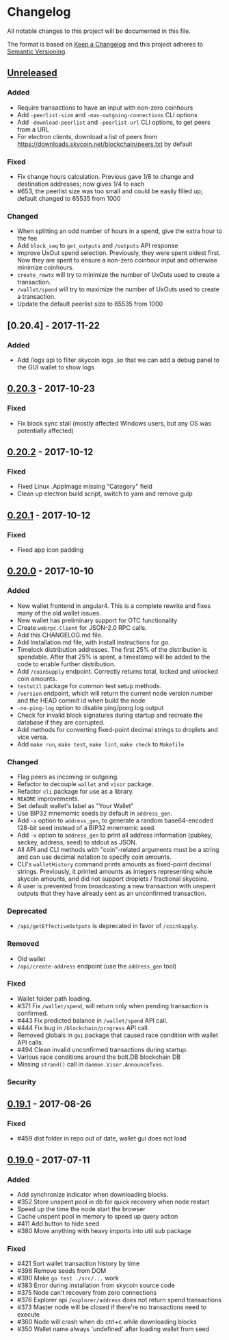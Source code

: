 # Changelog
All notable changes to this project will be documented in this file.

The format is based on [Keep a Changelog](http://keepachangelog.com/en/1.0.0/)
and this project adheres to [Semantic Versioning](http://semver.org/spec/v2.0.0.html).

## [Unreleased]

### Added

* Require transactions to have an input with non-zero coinhours
* Add `-peerlist-size` and `-max-outgoing-connections` CLI options
* Add `-download-peerlist` and `-peerlist-url` CLI options, to get peers from a URL
* For electron clients, download a list of peers from https://downloads.skycoin.net/blockchain/peers.txt by default

### Fixed

* Fix change hours calculation. Previous gave 1/8 to change and destination addresses; now gives 1/4 to each
* #653, the peerlist size was too small and could be easily filled up; default changed to 65535 from 1000

### Changed

* When splitting an odd number of hours in a spend, give the extra hour to the fee
* Add `block_seq` to `get_outputs` and `/outputs` API response
* Improve UxOut spend selection. Previously, they were spent oldest first. Now they are spent to ensure a non-zero coinhour input and otherwise minimize coinhours.
* `create_rawtx` will try to minimize the number of UxOuts used to create a transaction.
* `/wallet/spend` will try to maximize the number of UxOuts used to create a transaction.
* Update the default peerlist size to 65535 from 1000

## [0.20.4] - 2017-11-22

### Added

- Add  /logs api to filter skycoin logs ,so that we can add a debug panel to the GUI wallet to show logs

## [0.20.3] - 2017-10-23

### Fixed

- Fix block sync stall (mostly affected Windows users, but any OS was potentially affected)

## [0.20.2] - 2017-10-12

### Fixed

- Fixed Linux .AppImage missing "Category" field
- Clean up electron build script, switch to yarn and remove gulp

## [0.20.1] - 2017-10-12

### Fixed

- Fixed app icon padding

## [0.20.0] - 2017-10-10

### Added

- New wallet frontend in angular4. This is a complete rewrite and fixes many
  of the old wallet issues.
- New wallet has preliminary support for OTC functionality
- Create `webrpc.Client` for JSON-2.0 RPC calls.
- Add this CHANGELOG.md file.
- Add Installation.md file, with install instructions for go.
- Timelock distribution addresses. The first 25% of the distribution is
  spendable. After that 25% is spent, a timestamp will be added to the code to
  enable further distribution.
- Add `/coinSupply` endpoint. Correctly returns total, locked and unlocked coin
  amounts.
- `testutil` package for common test setup methods.
- `/version` endpoint, which will return the current node version number and
  the HEAD commit id when build the node
- `-no-ping-log` option to disable ping/pong log output
- Check for invalid block signatures during startup and recreate the database
  if they are corrupted.
- Add methods for converting fixed-point decimal strings to droplets and
  vice versa.
- Add `make run`, `make test`, `make lint`, `make check` to `Makefile`

### Changed

- Flag peers as incoming or outgoing.
- Refactor to decouple `wallet` and `visor` package.
- Refactor `cli` package for use as a library.
- `README` improvements.
- Set default wallet's label as "Your Wallet"
- Use BIP32 mnemomic seeds by default in `address_gen`.
- Add `-x` option to `address_gen`, to generate a random base64-encoded 128-bit
  seed instead of a BIP32 mnemomic seed.
- Add `-v` option to `address_gen` to print all address information
  (pubkey, seckey, address, seed) to stdout as JSON.
- All API and CLI methods with "coin"-related arguments must be a string and
  can use decimal notation to specify coin amounts.
- CLI's `walletHistory` command prints amounts as fixed-point decimal strings.
  Previously, it printed amounts as integers representing whole skycoin amounts,
  and did not support droplets / fractional skycoins.
- A user is prevented from broadcasting a new transaction with unspent outputs
  that they have already sent as an unconfirmed transaction.

### Deprecated

- `/api/getEffectiveOutputs` is deprecated in favor of `/coinSupply`.

### Removed

- Old wallet
- `/api/create-address` endpoint (use the `address_gen` tool)

### Fixed

- Wallet folder path loading.
- #371 Fix `/wallet/spend`, will return only when pending transaction is
  confirmed.
- #443 Fix predicted balance in `/wallet/spend` API call.
- #444 Fix bug in `/blockchain/progress` API call.
- Removed globals in `gui` package that caused race condition with wallet API
  calls.
- #494 Clean invalid unconfirmed transactions during startup.
- Various race conditions around the bolt.DB blockchain DB
- Missing `strand()` call in `daemon.Visor.AnnounceTxns`.

### Security

## [0.19.1] - 2017-08-26

### Fixed

- #459 dist folder in repo out of date, wallet gui does not load

## [0.19.0] - 2017-07-11

### Added

- Add synchronize indicator when downloading blocks.
- #352 Store unspent pool in db for quick recovery when node restart
- Speed up the time the node start the browser
- Cache unspent pool in memory to speed up query action
- #411 Add button to hide seed
- #380 Move anything with heavy imports into util sub package

### Fixed

- #421 Sort wallet transaction history by time
- #398 Remove seeds from DOM
- #390 Make `go test ./src/...` work
- #383 Error during installation from skycoin source code
- #375 Node can't recovery from zero connections
- #376 Explorer api `/explorer/address` does not return spend transactions
- #373 Master node will be closed if there're no transactions need to execute
- #360 Node will crash when do ctrl+c while downloading blocks
- #350 Wallet name always 'undefined' after loading wallet from seed

[Unreleased]: https://github.com/skycoin/skycoin/compare/master...develop
[0.20.3]: https://github.com/skycoin/skycoin/compare/v0.20.2...v0.20.3
[0.20.2]: https://github.com/skycoin/skycoin/compare/v0.20.1...v0.20.2
[0.20.1]: https://github.com/skycoin/skycoin/compare/v0.20.0...v0.20.1
[0.20.0]: https://github.com/skycoin/skycoin/compare/v0.19.1...v0.20.0
[0.19.1]: https://github.com/skycoin/skycoin/compare/v0.19.0...v0.19.1
[0.19.0]: https://github.com/skycoin/skycoin/commit/dd924e1f2de8fab945e05b3245dbeabf267f2910
